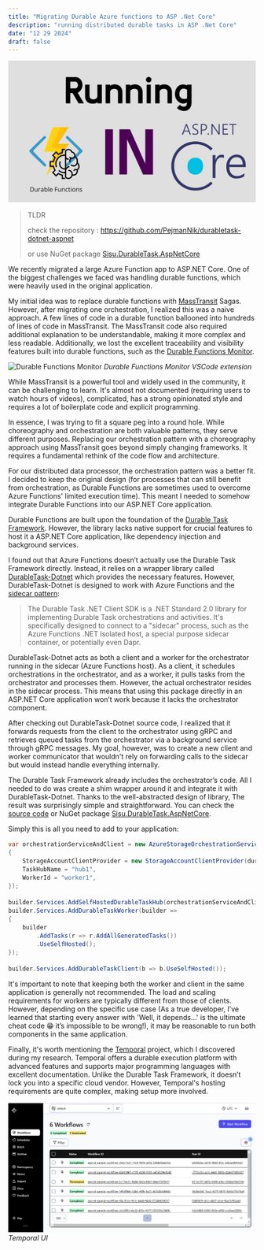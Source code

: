 ```yaml
---
title: "Migrating Durable Azure functions to ASP .Net Core"
description: "running distributed durable tasks in ASP .Net Core"
date: "12 29 2024"
draft: false
---
```


![caption image](./title.png)

> TLDR
>
> check the repository : https://github.com/PejmanNik/durabletask-dotnet-aspnet
>
> or use NuGet package [Sisu.DurableTask.AspNetCore](https://www.nuget.org/packages/Sisu.DurableTask.AspNetCore/)

We recently migrated a large Azure Function app to ASP.NET Core. One of the biggest challenges we faced was handling durable functions, which were heavily used in the original application.

My initial idea was to replace durable functions with [MassTransit](https://masstransit.io) Sagas. However, after migrating one orchestration, I realized this was a naive approach. A few lines of code in a durable function ballooned into hundreds of lines of code in MassTransit. The MassTransit code also required additional explanation to be understandable, making it more complex and less readable. Additionally, we lost the excellent traceability and visibility features built into durable functions, such as the [Durable Functions Monitor](https://marketplace.visualstudio.com/items?itemName=DurableFunctionsMonitor.durablefunctionsmonitor).

![Durable Functions Monitor](https://user-images.githubusercontent.com/5447190/217001085-7a4fc4fa-1983-4c2e-8e11-d7648a570cd4.png)
*Durable Functions Monitor VSCode extension*

While MassTransit is a powerful tool and widely used in the community, it can be challenging to learn. It's almost not documented (requiring users to watch hours of videos), complicated, has a strong opinionated style and requires a lot of boilerplate code and explicit programming.

In essence, I was trying to fit a square peg into a round hole. While choreography and orchestration are both valuable patterns, they serve different purposes. Replacing our orchestration pattern with a choreography approach using MassTransit goes beyond simply changing frameworks. It requires a fundamental rethink of the code flow and architecture.

For our distributed data processor, the orchestration pattern was a better fit. I decided to keep the original design (for processes that can still benefit from orchestration, as Durable Functions are sometimes used to overcome Azure Functions' limited execution time). This meant I needed to somehow integrate Durable Functions into our ASP.NET Core application.

Durable Functions are built upon the foundation of the [Durable Task Framework](https://github.com/Azure/durabletask). However, the library lacks native support for crucial features to host it a ASP.NET Core application, like dependency injection and background services.

I found out that Azure Functions doesn’t actually use the Durable Task Framework directly. Instead, it relies on a wrapper library called [DurableTask-Dotnet](https://github.com/microsoft/durabletask-dotnet) which provides the necessary features. However, DurableTask-Dotnet is designed to work with Azure Functions and the [sidecar pattern](https://learn.microsoft.com/en-us/azure/architecture/patterns/sidecar):

> The Durable Task .NET Client SDK is a .NET Standard 2.0 library for implementing Durable Task orchestrations and activities. It's specifically designed to connect to a "sidecar" process, such as the Azure Functions .NET Isolated host, a special purpose sidecar container, or potentially even Dapr.

DurableTask-Dotnet acts as both a client and a worker for the orchestrator running in the sidecar (Azure Functions host). As a client, it schedules orchestrations in the orchestrator, and as a worker, it pulls tasks from the orchestrator and processes them. However, the actual orchestrator resides in the sidecar process. This means that using this package directly in an ASP.NET Core application won’t work because it lacks the orchestrator component.

After checking out DurableTask-Dotnet source code, I realized that it forwards requests from the client to the orchestrator using gRPC and retrieves queued tasks from the orchestrator via a background service through gRPC messages. My goal, however, was to create a new client and worker communicator that wouldn't rely on forwarding calls to the sidecar but would instead handle everything internally.

The Durable Task Framework already includes the orchestrator’s code. All I needed to do was create a shim wrapper around it and integrate it with DurableTask-Dotnet. Thanks to the well-abstracted design of library, The result was surprisingly simple and straightforward. You can check the [source code](https://github.com/PejmanNik/durabletask-dotnet-aspnet) or NuGet package [Sisu.DurableTask.AspNetCore](https://www.nuget.org/packages/Sisu.DurableTask.AspNetCore/).

Simply this is all you need to add to your application:
```csharp
var orchestrationServiceAndClient = new AzureStorageOrchestrationService(new()
{
    StorageAccountClientProvider = new StorageAccountClientProvider(durableTaskStorage),
    TaskHubName = "hub1",
    WorkerId = "worker1",
});

builder.Services.AddSelfHostedDurableTaskHub(orchestrationServiceAndClient);
builder.Services.AddDurableTaskWorker(builder =>
{
    builder
        .AddTasks(r => r.AddAllGeneratedTasks())
        .UseSelfHosted();
});

builder.Services.AddDurableTaskClient(b => b.UseSelfHosted());
```

It's important to note that keeping both the worker and client in the same application is generally not recommended. The load and scaling requirements for workers are typically different from those of clients. However, depending on the specific use case (As a true developer, I’ve learned that starting every answer with 'Well, it depends...' is the ultimate cheat code 😁 it’s impossible to be wrong!), it may be reasonable to run both components in the same application.

Finally, it's worth mentioning the [Temporal](https://temporal.io/) project, which I discovered during my research. Temporal offers a durable execution platform with advanced features and supports major programming languages with excellent documentation. Unlike the Durable Task Framework, it doesn’t lock you into a specific cloud vendor. However, Temporal's hosting requirements are quite complex, making setup more involved.

![Temporal](./temporal.png)
*Temporal UI*